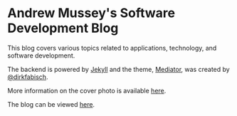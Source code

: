 # Andrew Mussey's Software Development Blog

This blog covers various topics related to applications, technology, and software development.

The backend is powered by [Jekyll](http://jekyllrb.com/) and the theme, [Mediator](https://github.com/dirkfabisch/mediator), was created by [@dirkfabisch](https://twitter.com/dirkfabisch).

More information on the cover photo is available [here](http://mancavephotography.tumblr.com/post/33362149409/the-underside-of-an-old-geforce-6600).

The blog can be viewed [here](https://amussey.github.io).
